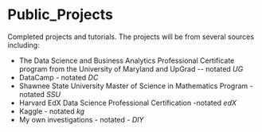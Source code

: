 # Public_Projects
Completed projects and tutorials.
The projects will be from several sources including: 

- The Data Science and Business Analytics Professional Certificate program from the University of Maryland and UpGrad -- notated *UG*
- DataCamp - notated *DC*
- Shawnee State University Master of Science in Mathematics Program - notated *SSU*
- Harvard EdX Data Science Professional Certification -notated *edX*
- Kaggle - notated *kg*
- My own investigations - notated - *DIY* 
